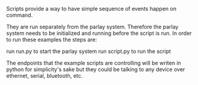 Scripts provide a way to have simple sequence of events happen on command.

They are run separately from the parlay system. Therefore the parlay system needs to be initialized and running before
the script is run. In order to run these examples the steps are:

run run.py to start the parlay system
run script.py to run the script



The endpoints that the example scripts are controlling will be writen in python for simplicity's sake but they could be
talking to any device over ethernet, serial, bluetooth, etc.